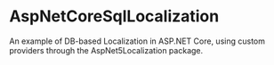 # AspNetCoreSqlLocalization
An example of DB-based Localization in ASP.NET Core, using custom providers through the AspNet5Localization package.
